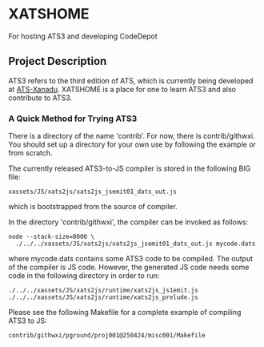 # XATSHOME
For hosting ATS3 and developing CodeDepot

## Project Description

ATS3 refers to the third edition of ATS, which is currently
being developed at [ATS-Xanadu](https://github.com/githwxi/ATS-Xanadu).
XATSHOME is a place for one to learn ATS3 and also contribute to ATS3.

### A Quick Method for Trying ATS3

There is a directory of the name 'contrib'. For now, there is
contrib/githwxi. You should set up a directory for your own use by
following the example or from scratch.

The currently released ATS3-to-JS compiler is stored in the following
BIG file:

```
xassets/JS/xats2js/xats2js_jsemit01_dats_out.js
```

which is bootstrapped from the source of compiler.

In the directory 'contrib/githwxi', the compiler can be invoked
as follows:

```
node --stack-size=8000 \
  ./../../xassets/JS/xats2js/xats2js_jsemit01_dats_out.js mycode.dats
```

where mycode.dats contains some ATS3 code to be compiled. The output of
the compiler is JS code. However, the generated JS code needs some code
in the following directory in order to run:

```
./../../xassets/JS/xats2js/runtime/xats2js_js1emit.js
./../../xassets/JS/xats2js/runtime/xats2js_prelude.js
```

Please see the following Makefile for a complete example of compiling
ATS3 to JS:

```
contrib/githwxi/pground/proj001@250424/misc001/Makefile
```
